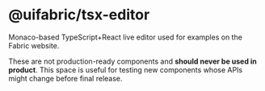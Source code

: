 # @uifabric/tsx-editor

Monaco-based TypeScript+React live editor used for examples on the Fabric website.

These are not production-ready components and **should never be used in product**. This space is useful for testing new components whose APIs might change before final release.
